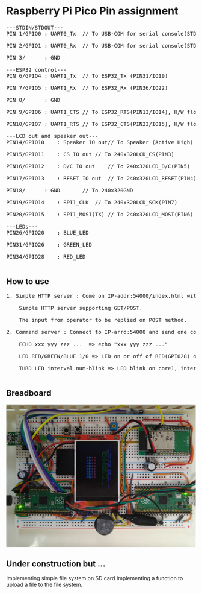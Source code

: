 # Raspberry Pi Pico Pin assignment
<pre>
---STDIN/STDOUT---
PIN 1/GPIO0	: UART0_Tx	// To USB-COM for serial console(STDOUT)<br/>
PIN 2/GPIO1	: UART0_Rx	// To USB-COM for serial console(STDIN)<br/>
PIN 3/		: GND<br/>
---ESP32 control---
PIN 6/GPIO4	: UART1_Tx	// To ESP32_Tx (PIN31/IO19)<br/>
PIN 7/GPIO5	: UART1_Rx	// To ESP32_Rx (PIN36/IO22)<br/>
PIN 8/		: GND<br/>
PIN 9/GPIO6	: UART1_CTS	// To ESP32_RTS(PIN13/IO14), H/W flow control<br/>
PIN10/GPIO7	: UART1_RTS	// To ESP32_CTS(PIN23/IO15), H/W flow control<br/>
---LCD out and speaker out---
PIN14/GPIO10	: Speaker IO out// To Speaker (Active High)<br/>
PIN15/GPIO11	: CS IO out	// To 240x320LCD_CS(PIN3)<br/>
PIN16/GPIO12	: D/C IO out	// To 240x320LCD_D/C(PIN5)<br/>
PIN17/GPIO13	: RESET IO out	// To 240x320LCD_RESET(PIN4)<br/>
PIN18/		: GND		// To 240x320GND<br/>
PIN19/GPIO14	: SPI1_CLK 	// To 240x320LCD_SCK(PIN7)<br/>
PIN20/GPIO15	: SPI1_MOSI(TX)	// To 240x320LCD_MOSI(PIN6)<br/>
---LEDs---
PIN26/GPIO20	: BLUE_LED<br/>
PIN31/GPIO26	: GREEN_LED<br/>
PIN34/GPIO28	: RED_LED<br/>
</pre>

## How to use
<pre>
1. Simple HTTP server : Come on IP-addr:54000/index.html with your browser like Chrome<br/>
	Simple HTTP server supporting GET/POST.<br/>
	The input from operator to be replied on POST method.<br/>
2. Command server : Connect to IP-arrd:54000 and send one command of the follows;<br/>
	ECHO xxx yyy zzz ...  => echo "xxx yyy zzz ..."<br/>
	LED RED/GREEN/BLUE 1/0 => LED on or off of RED(GPIO28) or BLUE(GPIO20) or GREEN(GPIO26)<br/>
	THRD LED interval num-blink => LED blink on core1, interval(msec) num-blink(0 then infinite)<br/>
</pre>

## Breadboard
<img src="pico_server.jpg">

## Under construction but ...
Implementing simple file system on SD card
Implementing a function to upload a file to the file system.

